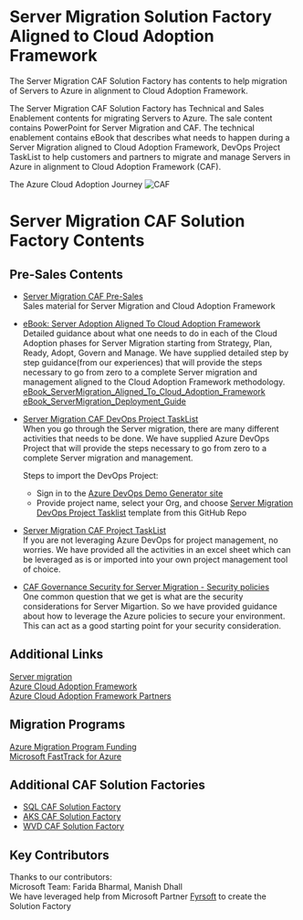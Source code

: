 # Server Migration Solution Factory Aligned to Cloud Adoption Framework # 
The Server Migration CAF Solution Factory has contents to help migration of Servers to Azure in alignment to Cloud Adoption Framework. 

The Server Migration CAF Solution Factory has Technical and Sales Enablement contents for migrating Servers to Azure. The sale content contains PowerPoint for Server Migration and CAF. The technical enablement contains eBook that describes what needs to happen during a Server Migration aligned to Cloud Adoption Framework, DevOps Project TaskList to help customers and partners to migrate and manage Servers in Azure in alignment to Cloud Adoption Framework (CAF).  

 The Azure Cloud Adoption Journey
 ![CAF](/CAF.png)

# Server Migration CAF Solution Factory Contents

## Pre-Sales Contents    
 * [Server Migration CAF Pre-Sales](/SalesEnablement/)   
   Sales material for Server Migration and Cloud Adoption Framework

* [eBook: Server Adoption Aligned To Cloud Adoption Framework](/TechnicalEnablement)  
   Detailed guidance about what one needs to do in each of the Cloud Adoption phases for Server Migration starting from Strategy, Plan, Ready, Adopt, Govern and Manage. We have supplied detailed step by step guidance(from our experiences) that will provide the steps necessary to go from zero to a complete Server migration and management aligned to the Cloud Adoption Framework methodology.
    [eBook_ServerMigration_Aligned_To_Cloud_Adoption_Framework](/TechnicalEnablement/1_eBook_ServerMigration_Aligned_To_Cloud_Adoption_Framework.docx)  
    [eBook_ServerMigration_Deployment_Guide](/TechnicalEnablement/2_eBook_ServerMigration_Deployment_Guide.docx)  
    

*  [Server Migration CAF DevOps Project TaskList](/TechnicalEnablement/ServerMigration_CAF_DevOps_ProjectTaskList.zip)  
    When you go through the Server migration, there are many different activities that needs to be done. We have supplied Azure DevOps Project that will provide the steps necessary to go from zero to a complete Server migration and management. 

    Steps to import the DevOps Project:   
    * Sign in to the [Azure DevOps Demo Generator site](https://azuredevopsdemogenerator.azurewebsites.net/)    
    * Provide project name, select your Org, and choose [Server Migration DevOps Project Tasklist](/TechnicalEnablement/ServerMigration_CAF_DevOps_ProjectTaskList.zip) template from this GitHub Repo 

*  [Server Migration CAF Project TaskList](/TechnicalEnablement/ServerMigration_CAF_Project_TaskList.xlsx)  
   If you are not leveraging Azure DevOps for project management, no worries. We have provided all the activities in an excel sheet which can be leveraged as is or imported into your own project management tool of choice.  

*  [CAF Governance Security for Server Migration - Security policies](/TechnicalEnablement/ServerMigrationSecurityPolicyGuidance)  
   One common question that we get is what are the security considerations for Server Migartion. So we have provided guidance about how to leverage the Azure policies to secure your environment. This can act as a good starting point for your security consideration.   


## Additional Links
 [Server migration](https://docs.microsoft.com/en-us/azure/migrate/)  
 [Azure Cloud Adoption Framework](https://www.microsoft.com/azure/partners/b/enable/cloud-adoption-framework)  
 [Azure Cloud Adoption Framework Partners](https://www.microsoft.com/azure/partners/adopt?filters=all)  

## Migration Programs  
 [Azure Migration Program Funding](https://azure.microsoft.com/en-us/migration/migration-program)   
 [Microsoft FastTrack for Azure](https://azure.microsoft.com/en-us/programs/azure-fasttrack)  

 ## Additional CAF Solution Factories
 * [SQL CAF Solution Factory](https://github.com/Azure/SQL_CAF_SolutionFactory)
 * [AKS CAF Solution Factory](https://github.com/Azure/AKS_CAF_SolutionFactory)
 * [WVD CAF Solution Factory](https://github.com/Azure/CAF_WVD_SolutionFactory)

## Key Contributors  
Thanks to our contributors:  
Microsoft Team: Farida Bharmal, Manish Dhall    
We have leveraged help from Microsoft Partner [Fyrsoft](https://www.fyrsoft.com/) to create the Solution Factory   